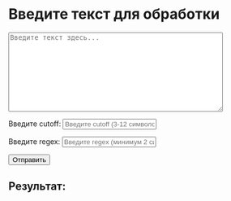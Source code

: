 <html lang="ru">
<head>
    <meta charset="UTF-8">
    <meta name="viewport" content="width=device-width, initial-scale=1.0">
    <title>Текстовый процессор</title>
</head>
<body>
<h1>Введите текст для обработки</h1>
<textarea id="textInput" rows="10" cols="50" placeholder="Введите текст здесь..."></textarea>
<br>

<label for="cutoffInput">Введите cutoff:</label>
<input type="text" id="cutoffInput" placeholder="Введите cutoff (3-12 символов)" required>
<br>

<label for="regexInput">Введите regex:</label>
<input type="text" id="regexInput" placeholder="Введите regex (минимум 2 символа)">
<br>

<button id="submitButton">Отправить</button>

<h2>Результат:</h2>
<pre id="resultOutput"></pre>

<script>
    document.getElementById('submitButton').addEventListener('click', function() {
        const text = document.getElementById('textInput').value;
        const cutoff = document.getElementById('cutoffInput').value;
        const regex = document.getElementById('regexInput').value;

        fetch('https://bbae9q2n7ipu3nlkmakl.containers.yandexcloud.net/', {
            method: 'POST',
            headers: {
                'Content-Type': 'application/json'
            },
            body: JSON.stringify({ text: text, cutoff: cutoff, regex: regex })
        })
        .then(response => {
            if (!response.ok) {
                throw new Error('Сетевая ошибка');
            }
            return response.json();
        })
        .then(data => {
            // Обработка результата
            const formattedText = data.text.join('\n');
            document.getElementById('resultOutput').textContent = formattedText;
        })
        .catch(error => {
            console.error('Ошибка:', error);
            document.getElementById('resultOutput').textContent = 'Произошла ошибка при обработке.';
        });
    });
</script>
</body>
</html>
